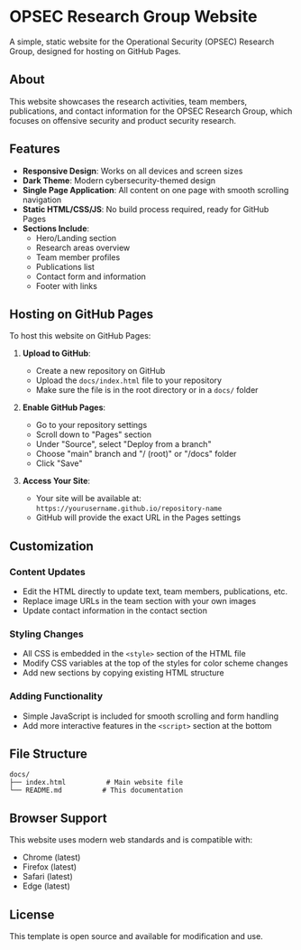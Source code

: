 
# OPSEC Research Group Website

A simple, static website for the Operational Security (OPSEC) Research Group, designed for hosting on GitHub Pages.

## About

This website showcases the research activities, team members, publications, and contact information for the OPSEC Research Group, which focuses on offensive security and product security research.

## Features

- **Responsive Design**: Works on all devices and screen sizes
- **Dark Theme**: Modern cybersecurity-themed design
- **Single Page Application**: All content on one page with smooth scrolling navigation
- **Static HTML/CSS/JS**: No build process required, ready for GitHub Pages
- **Sections Include**:
  - Hero/Landing section
  - Research areas overview
  - Team member profiles
  - Publications list
  - Contact form and information
  - Footer with links

## Hosting on GitHub Pages

To host this website on GitHub Pages:

1. **Upload to GitHub**:
   - Create a new repository on GitHub
   - Upload the `docs/index.html` file to your repository
   - Make sure the file is in the root directory or in a `docs/` folder

2. **Enable GitHub Pages**:
   - Go to your repository settings
   - Scroll down to "Pages" section
   - Under "Source", select "Deploy from a branch"
   - Choose "main" branch and "/ (root)" or "/docs" folder
   - Click "Save"

3. **Access Your Site**:
   - Your site will be available at: `https://yourusername.github.io/repository-name`
   - GitHub will provide the exact URL in the Pages settings

## Customization

### Content Updates
- Edit the HTML directly to update text, team members, publications, etc.
- Replace image URLs in the team section with your own images
- Update contact information in the contact section

### Styling Changes
- All CSS is embedded in the `<style>` section of the HTML file
- Modify CSS variables at the top of the styles for color scheme changes
- Add new sections by copying existing HTML structure

### Adding Functionality
- Simple JavaScript is included for smooth scrolling and form handling
- Add more interactive features in the `<script>` section at the bottom

## File Structure

```
docs/
├── index.html          # Main website file
└── README.md          # This documentation
```

## Browser Support

This website uses modern web standards and is compatible with:
- Chrome (latest)
- Firefox (latest)
- Safari (latest)
- Edge (latest)

## License

This template is open source and available for modification and use.

